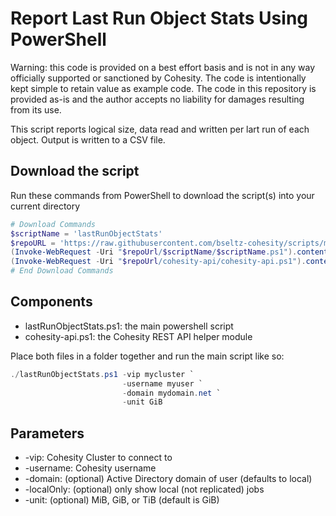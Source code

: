 # Report Last Run Object Stats Using PowerShell

Warning: this code is provided on a best effort basis and is not in any way officially supported or sanctioned by Cohesity. The code is intentionally kept simple to retain value as example code. The code in this repository is provided as-is and the author accepts no liability for damages resulting from its use.

This script reports logical size, data read and written per lart run of each object. Output is written to a CSV file.

## Download the script

Run these commands from PowerShell to download the script(s) into your current directory

```powershell
# Download Commands
$scriptName = 'lastRunObjectStats'
$repoURL = 'https://raw.githubusercontent.com/bseltz-cohesity/scripts/master/powershell'
(Invoke-WebRequest -Uri "$repoUrl/$scriptName/$scriptName.ps1").content | Out-File "$scriptName.ps1"; (Get-Content "$scriptName.ps1") | Set-Content "$scriptName.ps1"
(Invoke-WebRequest -Uri "$repoUrl/cohesity-api/cohesity-api.ps1").content | Out-File cohesity-api.ps1; (Get-Content cohesity-api.ps1) | Set-Content cohesity-api.ps1
# End Download Commands
```

## Components

* lastRunObjectStats.ps1: the main powershell script
* cohesity-api.ps1: the Cohesity REST API helper module

Place both files in a folder together and run the main script like so:

```powershell
./lastRunObjectStats.ps1 -vip mycluster `
                         -username myuser `
                         -domain mydomain.net `
                         -unit GiB
```

## Parameters

* -vip: Cohesity Cluster to connect to
* -username: Cohesity username
* -domain: (optional) Active Directory domain of user (defaults to local)
* -localOnly: (optional) only show local (not replicated) jobs
* -unit: (optional) MiB, GiB, or TiB (default is GiB)
